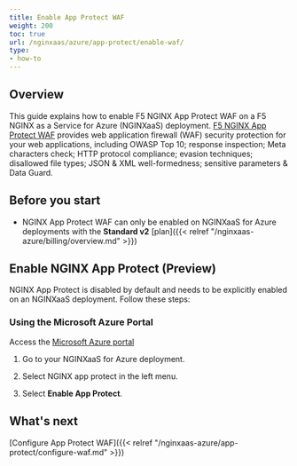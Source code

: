 ```yaml
---
title: Enable App Protect WAF
weight: 200
toc: true
url: /nginxaas/azure/app-protect/enable-waf/
type:
- how-to
---
```



## Overview

This guide explains how to enable F5 NGINX App Protect WAF on a F5 NGINX as a Service for Azure (NGINXaaS) deployment. [F5 NGINX App Protect WAF](https://docs.nginx.com/nginx-app-protect-waf/v5) provides web application firewall (WAF) security protection for your web applications, including OWASP Top 10; response inspection; Meta characters check; HTTP protocol compliance; evasion techniques; disallowed file types; JSON & XML well-formedness; sensitive parameters & Data Guard.

## Before you start
- NGINX App Protect WAF can only be enabled on NGINXaaS for Azure deployments with the **Standard v2** [plan]({{< relref "/nginxaas-azure/billing/overview.md" >}})

## Enable NGINX App Protect (Preview)
NGINX App Protect is disabled by default and needs to be explicitly enabled on an NGINXaaS deployment. Follow these steps:

### Using the Microsoft Azure Portal

Access the [Microsoft Azure portal](https://portal.azure.com)

1. Go to your NGINXaaS for Azure deployment.

2. Select NGINX app protect in the left menu.

3. Select **Enable App Protect**.

## What's next

[Configure App Protect WAF]({{< relref "/nginxaas-azure/app-protect/configure-waf.md" >}})

